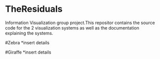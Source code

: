 # TheResiduals
Information Visualization group project.This repositor contains the source code for the 2 visualization systems as well as the documentation explaining the systems.  

#Zebra
*insert details

#Giraffe
*insert details
